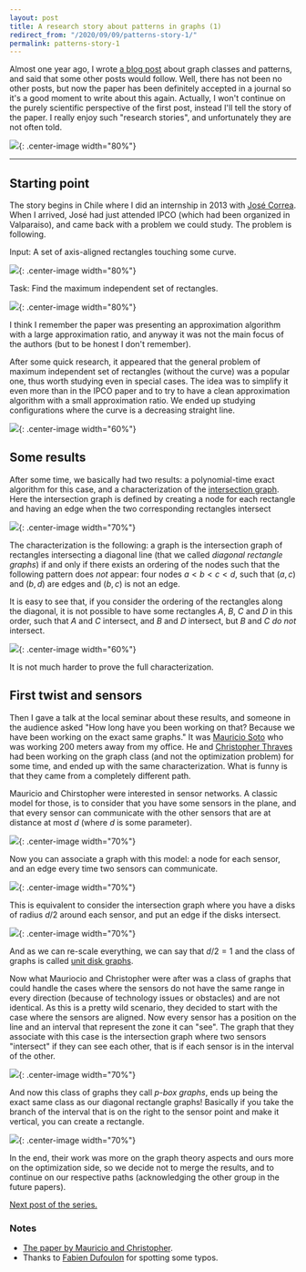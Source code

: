 ```yaml
---
layout: post
title: A research story about patterns in graphs (1)
redirect_from: "/2020/09/09/patterns-story-1/"
permalink: patterns-story-1
---
```


Almost one year ago, I wrote 
[a blog post](https://discrete-notes.github.io/patterns-1) about graph 
classes and patterns, and said that some other posts 
would follow. Well, there has not been no other posts, but now the 
paper has been definitely accepted in a journal so it's a good moment
to write about this again. Actually, I won't continue on the purely 
scientific perspective of the first post, instead I'll tell the story of
the paper. I really enjoy such "research stories", and unfortunately 
they are not often told. 

![](../assets/plage.JPG){: .center-image width="80%"}

---

## Starting point

The story begins in Chile where I did an internship in 2013 with 
[José Correa](https://www.dii.uchile.cl/~jcorrea/). When I arrived, 
José had just attended IPCO (which had been organized in Valparaiso), 
and came back with a problem we could study. The problem is following. 

Input: A set of axis-aligned rectangles touching some curve.

![](../assets/rectangles-1.png){: .center-image width="80%"}

Task: Find the maximum independent set of rectangles. 

![](../assets/rectangles-2.png){: .center-image width="80%"}

I think I remember the paper was presenting an approximation algorithm 
with a large approximation ratio, and anyway it was not the main focus 
of the authors (but to be honest I don't remember). 

After some quick research, it appeared that the general problem of maximum
independent set of rectangles (without the curve) was a popular one, 
thus worth studying even in special cases.
The idea was to simplify it even more than in the IPCO paper and to try 
to have a clean 
approximation algorithm with a small approximation ratio. We ended up 
studying configurations where the curve is a decreasing straight line. 

![](../assets/rectangles-3.png){: .center-image width="60%"}

## Some results

After some time, we basically had two results: a polynomial-time exact 
algorithm for this case, and a characterization of the 
[intersection graph](https://en.wikipedia.org/wiki/Intersection_graph). 
Here the intersection graph is defined by creating a node for each 
rectangle and having an edge when the two corresponding rectangles 
intersect

![](../assets/diagonal-graph.png){: .center-image width="70%"}

The characterization is the following: a graph is the intersection graph
of rectangles intersecting a diagonal line (that we called *diagonal 
rectangle graphs*) if and only if there exists an ordering of the nodes 
such that the following pattern does *not* appear: four nodes $a< b < c < d$, 
such that $(a,c)$ and $(b,d)$ are edges and $(b,c)$ is not an edge.

It is easy to see that, if you consider the ordering of the rectangles 
along the diagonal, it is not possible to have some rectangles $A$, $B$, 
$C$ and $D$ in this order, such that $A$ and $C$ intersect, and $B$ and 
$D$ intersect, but $B$ and $C$ *do not* intersect.

![](../assets/rectangle-characterization.png){: .center-image width="60%"}

It is not much harder to prove the full characterization.

## First twist and sensors

Then I gave a talk at the local seminar about these results, and someone
in the audience asked "How long have you been working on that? Because 
we have been working on the exact same graphs." It was 
[Mauricio Soto](http://www.dim.uchile.cl/~mausoto/) who was working 200 
meters away from my office. 
He and [Christopher Thraves](https://www.ing-mat.udec.cl/~cthraves/) 
had been working on the graph class (and not the optimization 
problem) for some time, and ended up with the same characterization. 
What is funny is that they came from a completely different path. 

Mauricio and Chirstopher were interested in sensor networks. A classic 
model for those, is to consider that you have some sensors in the plane, 
and that every sensor can communicate with the other sensors that are 
at distance at most $d$ (where $d$ is some parameter). 

![](../assets/sensors-1.png){: .center-image width="70%"}

Now you can 
associate a graph with this model: a node for each sensor, and an edge 
every time two sensors can communicate.   

![](../assets/sensors-2.png){: .center-image width="70%"}

This is equivalent to consider 
the intersection graph where you have a disks of radius $d/2$ 
around each sensor, and put an edge if the disks intersect. 

![](../assets/unit-disk.png){: .center-image width="70%"}

And as we can re-scale everything, we can say that $d/2=1$ and the class
 of graphs is called 
[unit disk graphs](https://en.wikipedia.org/wiki/Unit_disk_graph).

Now what Mauriocio and Christopher were after was a class of graphs 
that could handle the cases where the sensors do not have the same range
 in every direction (because of technology issues or obstacles) and are 
 not identical. As this is a pretty wild scenario, they decided to start 
 with the case where the sensors are aligned. Now every sensor has a 
 position on the line and an interval that represent the zone it can 
 "see". The graph that they associate with this case is the intersection 
 graph where two sensors "intersect" if they can see each other, that 
 is if each sensor is in the interval of the other.
 
![](../assets/p-box.png){: .center-image width="70%"}

And now this class of graphs they call *p-box graphs*, ends up being 
the exact same class as our diagonal rectangle graphs!
Basically if you take the branch of the interval that is on the right to
 the sensor point and make it vertical, you can create a rectangle.
 
![](../assets/p-box-rectangles.png){: .center-image width="70%"}

In the end, their work was more on the graph theory aspects and ours 
more on the optimization side, so we decide not to merge the results, 
and to continue on our respective paths (acknowledging the other group 
in the future papers). 

[Next post of the series.](https://discrete-notes.github.io/patterns-story-2)

### Notes  

* [The paper by Mauricio and Christopher](https://www.dmtcs.org/dmtcs-ojs/index.php/dmtcs/article/viewFile/2508/4670.pdf).
* Thanks to [Fabien Dufoulon](https://sites.google.com/view/dufoulon/accueil) for spotting some typos.

